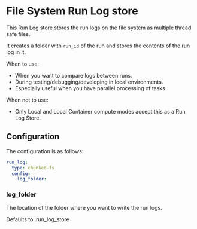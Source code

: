 # File System Run Log store

This Run Log store stores the run logs on the file system as multiple thread safe files.

It creates a folder with ```run_id``` of the run and stores the contents of the run log in it.


When to use:

- When you want to compare logs between runs.
- During testing/debugging/developing in local environments.
- Especially useful when you have parallel processing of tasks.


When not to use:

- Only Local and Local Container compute modes accept this as a Run Log Store.

## Configuration

The configuration is as follows:

```yaml
run_log:
  type: chunked-fs
  config:
    log_folder:
```

### log_folder

The location of the folder where you want to write the run logs.

Defaults to .run_log_store
